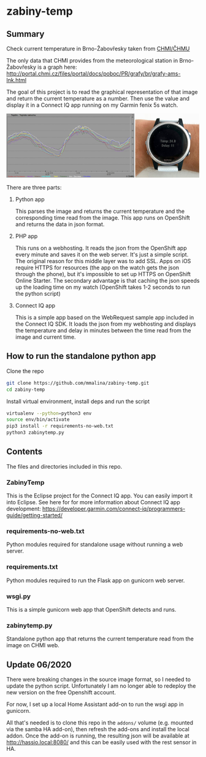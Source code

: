 # zabiny-temp

## Summary

Check current temperature in Brno-Žabovřesky taken from [CHMI/ČHMU](http://portal.chmi.cz)

The only data that CHMI provides from the meteorological station in Brno-Žabovřesky
is a graph here: http://portal.chmi.cz/files/portal/docs/poboc/PR/grafy/br/grafy-ams-lnk.html

The goal of this project is to read the graphical representation of that image
and return the current temperature as a number. Then use the value and display it
in a Connect IQ app running on my Garmin fenix 5s watch.

![Turn a chart into a number](show.png)

There are three parts:

1. Python app

   This parses the image and returns the current temperature and
   the corresponding time read from the image. This app runs on OpenShift and returns
   the data in json format.

1. PHP app

   This runs on a webhosting. It reads the json from the OpenShift app every minute
   and saves it on the web server. It's just a simple script. The original reason
   for this middle layer was to add SSL. Apps on iOS require HTTPS for resources
   (the app on the watch gets the json through the phone), but it's impossible
   to set up HTTPS on OpenShift Online Starter. The secondary advantage is that
   caching the json speeds up the loading time on my watch (OpenShift takes 1-2
   seconds to run the python script)

1. Connect IQ app

   This is a simple app based on the WebRequest sample app included
   in the Connect IQ SDK. It loads the json from my webhosting and displays
   the temperature and delay in minutes between the time read from the image and
   current time.

## How to run the standalone python app

Clone the repo
```bash
git clone https://github.com/mmalina/zabiny-temp.git
cd zabiny-temp
```

Install virtual environment, install deps and run the script
```bash
virtualenv --python=python3 env
source env/bin/activate
pip3 install -r requirements-no-web.txt
python3 zabinytemp.py
```

## Contents

The files and directories included in this repo.

### ZabinyTemp

This is the Eclipse project for the Connect IQ app. You can easily import it into
Eclipse. See here for for more information about Connect IQ app development:
https://developer.garmin.com/connect-iq/programmers-guide/getting-started/

### requirements-no-web.txt

Python modules required for standalone usage without running a web server.

### requirements.txt

Python modules required to run the Flask app on gunicorn web server.

### wsgi.py

This is a simple gunicorn web app that OpenShift detects and runs.

### zabinytemp.py

Standalone python app that returns the current temperature read from the image
on CHMI web.

## Update 06/2020

There were breaking changes in the source image format, so I needed to update
the python script. Unfortunately I am no longer able to redeploy the new
version on the free Openshift account.

For now, I set up a local Home Assistant add-on to run the wsgi app in gunicorn.

All that's needed is to clone this repo in the `addons/` volume (e.g. mounted via the samba HA add-on), then refresh the add-ons and install the local addon. Once the add-on is running, the resulting json will be available at http://hassio.local:8080/ and this can be easily used with the rest sensor in HA.
